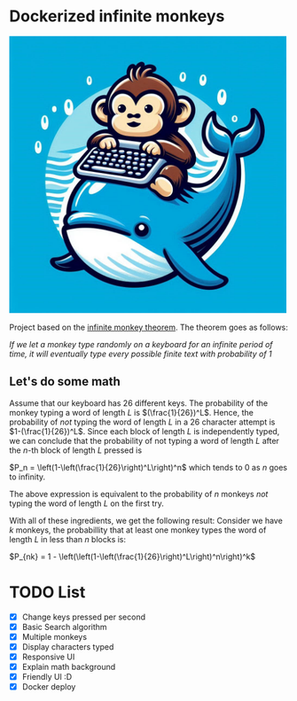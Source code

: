 
# Dockerized infinite monkeys

<img src="/img/second_attempt.jpeg" alt="drawing" width="500"/>

Project based on the [infinite monkey theorem](https://en.wikipedia.org/wiki/Infinite_monkey_theorem#:~:text=The%20infinite%20monkey%20theorem%20states,complete%20works%20of%20William%20Shakespeare.). The theorem goes as follows:

_If we let a monkey type randomly on a keyboard for an infinite period of time, it will eventually type every possible finite text with probability of 1_

## Let's do some math
Assume that our keyboard has 26 different keys. The probability of the monkey typing a word of length $L$ is $(\frac{1}{26})^L$.
Hence, the probability of *not* typing the word of length $L$ in a 26 character attempt is $1-(\frac{1}{26})^L$. Since each block of length $L$ is independently typed, we can conclude that the probability of not typing a word of length $L$ after the $n$-th block of length $L$ pressed is
 
$P_n = \left(1-\left(\frac{1}{26}\right)^L\right)^n$   which tends to 0 as $n$ goes to infinity.

The above expression is equivalent to the probability of $n$ monkeys *not* typing the word of length $L$ on the first try.

With all of these ingredients, we get the following result:
Consider we have $k$ monkeys, the probabillity that at least one monkey types the word of length $L$ in less than $n$ blocks is:

$P_{nk} = 1 - \left(\left(1-\left(\frac{1}{26}\right)^L\right)^n\right)^k$

 # TODO List
 - [x] Change keys pressed per second
 - [x] Basic Search algorithm
 - [x] Multiple monkeys
 - [x] Display characters typed
 - [x] Responsive UI
 - [x] Explain math background
 - [x] Friendly UI :D
 - [x] Docker deploy
